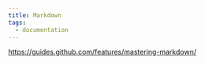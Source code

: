 ```yaml
---
title: Markdown
tags:
  - documentation
---
```


https://guides.github.com/features/mastering-markdown/
